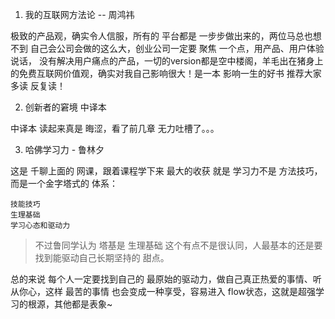 1. 我的互联网方法论 -- 周鸿祎

极致的产品观，确实令人信服，所有的 平台都是 一步步做出来的，两位马总也想不到 自己会公司会做的这么大，创业公司一定要 聚焦 一个点，用产品、用户体验说话，
没有解决用户痛点的产品，一切的version都是空中楼阁，羊毛出在猪身上的免费互联网价值观，确实对我自己影响很大！是一本 影响一生的好书 推荐大家 多读 反复读！

2. 创新者的窘境 中译本

中译本 读起来真是 晦涩，看了前几章 无力吐槽了。。。


3. 哈佛学习力 - 鲁林夕

这是 千聊上面的 网课，跟着课程学下来 最大的收获 就是 学习力不是 方法技巧，而是一个金字塔式的 体系：
```text
技能技巧
生理基础
学习心态和驱动力
```
> 不过鲁同学认为 塔基是 生理基础 这个有点不是很认同，人最基本的还是要找到能驱动自己长期坚持的 甜点。

总的来说 每个人一定要找到自己的 最原始的驱动力，做自己真正热爱的事情、听从你心，这样 最苦的事情 也会变成一种享受，容易进入 flow状态，这就是超强学习的根源，其他都是表象~
